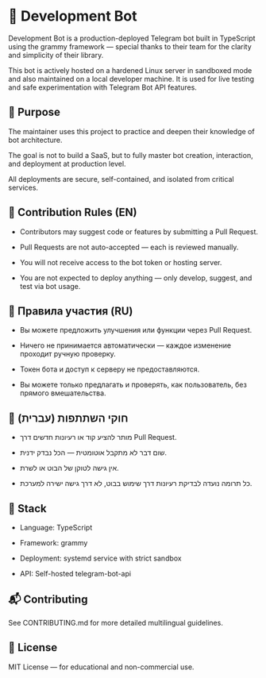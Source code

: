 # 🤖 Development Bot

Development Bot is a production-deployed Telegram bot built in TypeScript using the grammy framework — special thanks to their team for the clarity and simplicity of their library.

This bot is actively hosted on a hardened Linux server in sandboxed mode and also maintained on a local developer machine. It is used for live testing and safe experimentation with Telegram Bot API features.

## 🧠 Purpose

The maintainer uses this project to practice and deepen their knowledge of bot architecture.

The goal is not to build a SaaS, but to fully master bot creation, interaction, and deployment at production level.

All deployments are secure, self-contained, and isolated from critical services.

## 🔐 Contribution Rules (EN)

- Contributors may suggest code or features by submitting a Pull Request.

- Pull Requests are not auto-accepted — each is reviewed manually.

- You will not receive access to the bot token or hosting server.

- You are not expected to deploy anything — only develop, suggest, and test via bot usage.

## 🧾 Правила участия (RU)

- Вы можете предложить улучшения или функции через Pull Request.

- Ничего не принимается автоматически — каждое изменение проходит ручную проверку.

- Токен бота и доступ к серверу не предоставляются.

- Вы можете только предлагать и проверять, как пользователь, без прямого вмешательства.

## 🪪 חוקי השתתפות (עברית)

- מותר להציע קוד או רעיונות חדשים דרך Pull Request.

- שום דבר לא מתקבל אוטומטית — הכל נבדק ידנית.

- אין גישה לטוקן של הבוט או לשרת.

- כל תרומה נועדה לבדיקת רעיונות דרך שימוש בבוט, לא דרך גישה ישירה למערכת.

## 🔧 Stack

- Language: TypeScript

- Framework: grammy

- Deployment: systemd service with strict sandbox

- API: Self-hosted telegram-bot-api

## 📬 Contributing

See CONTRIBUTING.md for more detailed multilingual guidelines.

## 🪪 License

MIT License — for educational and non-commercial use.
